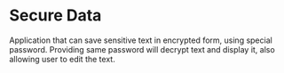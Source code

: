 # Secure Data

Application that can save sensitive text in encrypted form, using special password. Providing same password will decrypt text and display it, also allowing user to edit the text.
